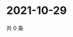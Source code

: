 # 2021-10-29

共 0 条

<!-- BEGIN WEIBO -->
<!-- 最后更新时间 Fri Oct 29 2021 17:08:44 GMT+0800 (China Standard Time) -->

<!-- END WEIBO -->
